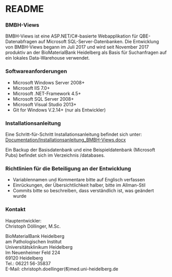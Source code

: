 # README #

### BMBH-Views ###
BMBH-Views ist eine ASP.NET/C#-basierte Webapplikation für QBE-Datenabfragen auf Microsoft SQL-Server-Datenbanken.
Die Entwicklung von BMBH-Views begann im Juli 2017 und wird seit November 2017 produktiv an der BioMaterialBank Heidelberg als Basis für Suchanfragen auf ein lokales Data-Warehouse verwendet.

### Softwareanforderungen ###
* Microsoft Windows Server 2008+
* Microsoft IIS 7.0+
* Microsoft .NET-Framework 4.5+
* Microsoft SQL Server 2008+
* Microsoft Visual Studio 2013+
* Git for Windows V.2.14+ (nur als Entwickler)

### Installationsanleitung ###
Eine Schritt-für-Schritt Installationsanleitung befindet sich unter:
[Documentation/Installationsanleitung_BMBH-Views.docx](https://bitbucket.org/BMBH/bmbh-views/raw/6d3027cfc08c5be8366105112f289734bcef74b5/Documentation/Installationsanleitung%20BMBH-Views.docx)

Ein Backup der Basisdatenbank und eine Beispieldatenbank (Microsoft Pubs) befindet sich im Verzeichnis /databases.

### Richtlinien für die Beteiligung an der Entwicklung ###
* Variablennamen und Kommentare bitte auf Englisch verfassen
* Einrückungen, der Übersichtlichkeit halber, bitte im Allman-Stil
* Commits bitte so beschreiben, dass verständlich ist, was geändert wurde

### Kontakt ###
Hauptentwickler:  
Christoph Döllinger, M.Sc.  

BioMaterialBank Heidelberg  
am Pathologischen Institut  
Universitätsklinikum Heidelberg  
Im Neuenheimer Feld 224  
69120 Heidelberg  
Tel.: 06221 56-35837  
E-Mail: christoph.doellinger(ϐ)med.uni-heidelberg.de
